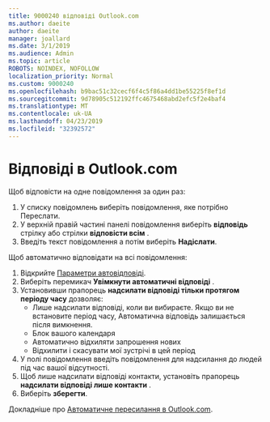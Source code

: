 ```yaml
---
title: 9000240 відповіді Outlook.com
ms.author: daeite
author: daeite
manager: joallard
ms.date: 3/1/2019
ms.audience: Admin
ms.topic: article
ROBOTS: NOINDEX, NOFOLLOW
localization_priority: Normal
ms.custom: 9000240
ms.openlocfilehash: b9bac51c32cecf6f4c5f86a4dd1be55225f8ef1d
ms.sourcegitcommit: 9d78905c512192ffc4675468abd2efc5f2e4baf4
ms.translationtype: MT
ms.contentlocale: uk-UA
ms.lasthandoff: 04/23/2019
ms.locfileid: "32392572"
---
```

# <a name="replying-in-outlookcom"></a>Відповіді в Outlook.com

Щоб відповісти на одне повідомлення за один раз:

1. У списку повідомлень виберіть повідомлення, яке потрібно Переслати.
2. У верхній правій частині панелі повідомлення виберіть **відповідь** стрілку або стрілки **відповісти всім** .
3. Введіть текст повідомлення а потім виберіть **Надіслати**.

Щоб автоматично відповідати на всі повідомлення:

1. Відкрийте [Параметри автовідповіді](https://outlook.live.com/mail/options/mail/automaticReplies/automaticRepliesOption).
2. Виберіть перемикач **Увімкнути автоматичні відповіді** .
3. Установивши прапорець **надсилати відповіді тільки протягом періоду часу** дозволяє:
    - Лише надсилати відповіді, коли ви вибираєте. Якщо ви не встановите період часу, Автоматична відповідь залишається після вимкнення.
    - Блок вашого календаря
    - Автоматично відхиляти запрошення нових
    - Відхилити і скасувати мої зустрічі в цей період
4. У полі повідомлення введіть повідомлення для надсилання до людей під час вашої відсутності.
5. Щоб лише надсилати відповіді контакти, установіть прапорець **надсилати відповіді лише контакти** .
6. Виберіть **зберегти**.

Докладніше про [Автоматичне пересилання в Outlook.com](https://support.office.com/article/14614626-9855-48dc-a986-dec81d07b1a0).